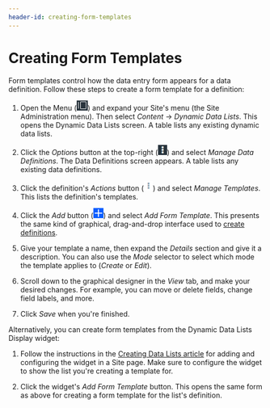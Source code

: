 ```yaml
---
header-id: creating-form-templates
---
```


# Creating Form Templates

Form templates control how the data entry form appears for a data definition.
Follow these steps to create a form template for a definition: 

1.  Open the Menu 
    (![Menu](../../../images/icon-menu.png)) 
    and expand your Site's menu (the Site Administration menu). Then select 
    *Content* &rarr; *Dynamic Data Lists*. This opens the Dynamic Data Lists 
    screen. A table lists any existing dynamic data lists. 

2.  Click the *Options* button at the top-right 
    (![Options](../../../images/icon-options.png)) 
    and select *Manage Data Definitions*. The Data Definitions screen appears. A 
    table lists any existing data definitions. 

3.  Click the definition's *Actions* button 
    (![Actions](../../../images/icon-actions.png)) 
    and select *Manage Templates*. This lists the definition's templates. 

4.  Click the *Add* button 
    (![Add](../../../images/icon-add.png)) 
    and select *Add Form Template*. This presents the same kind of graphical, 
    drag-and-drop interface used to 
    [create definitions](/docs/7-1/user/-/knowledge_base/u/creating-data-definitions). 

5.  Give your template a name, then expand the *Details* section and give it a 
    description. You can also use the *Mode* selector to select which mode the 
    template applies to (*Create* or *Edit*). 

6.  Scroll down to the graphical designer in the *View* tab, and make your 
    desired changes. For example, you can move or delete fields, change field 
    labels, and more. 

7.  Click *Save* when you're finished. 

Alternatively, you can create form templates from the Dynamic Data Lists Display 
widget: 

1.  Follow the instructions in the 
    [Creating Data Lists article](/docs/7-1/user/-/knowledge_base/u/creating-data-lists) for
    adding and configuring the widget in a Site page. Make sure to configure the
    widget to show the list you're creating a template for. 

2.  Click the widget's *Add Form Template* button. This opens the same form as 
    above for creating a form template for the list's definition. 
